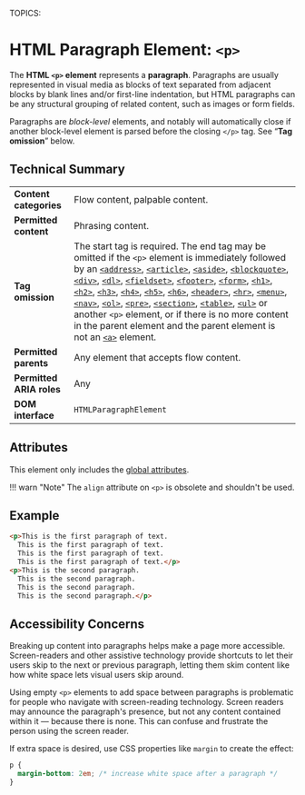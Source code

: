 TOPICS: <p>

# HTML Paragraph Element: `<p>`

The **HTML `<p>` element** represents a **paragraph**. Paragraphs are usually represented in visual
media as blocks of text separated from adjacent blocks by blank lines and/or first-line indentation,
but HTML paragraphs can be any structural grouping of related content, such as images or form fields.

Paragraphs are *block-level* elements, and notably will automatically close if another
block-level element is parsed before the closing `</p>` tag. See “**Tag omission**” below.

## Technical Summary

|  |  |
| :-- | :-- |
| **Content categories** | Flow content, palpable content. |
| **Permitted content** | Phrasing content. |
| **Tag omission** | The start tag is required. The end tag may be omitted if the `<p>` element is immediately followed by an [`<address>`](/en/webfrontend/<address>), [`<article>`](/en/webfrontend/<article>), [`<aside>`](/en/webfrontend/<aside>), [`<blockquote>`](/en/webfrontend/<blockquote>), [`<div>`](/en/webfrontend/<div>), [`<dl>`](/en/webfrontend/<dl>), [`<fieldset>`](/en/webfrontend/<fieldset>), [`<footer>`](/en/webfrontend/<footer>), [`<form>`](/en/webfrontend/<form>), [`<h1>`](/en/webfrontend/<h1>), [`<h2>`](/en/webfrontend/<h2>), [`<h3>`](/en/webfrontend/<h3>), [`<h4>`](/en/webfrontend/<h4>), [`<h5>`](/en/webfrontend/<h5>), [`<h6>`](/en/webfrontend/<h6>), [`<header>`](/en/webfrontend/<header>), [`<hr>`](/en/webfrontend/<hr>), [`<menu>`](/en/webfrontend/<menu>), [`<nav>`](/en/webfrontend/<nav>), [`<ol>`](/en/webfrontend/<ol>), [`<pre>`](/en/webfrontend/<pre>), [`<section>`](/en/webfrontend/<section>), [`<table>`](/en/webfrontend/<table>), [`<ul>`](/en/webfrontend/<ul>) or another `<p>` element, or if there is no more content in the parent element and the parent element is not an [`<a>`](/en/webfrontend/<a>) element. |
| **Permitted parents** | Any element that accepts flow content. |
| **Permitted ARIA roles** | Any |
| **DOM interface** | `HTMLParagraphElement` |

## Attributes

This element only includes the [global attributes](/en/webfrontend/HTML_Global_Attributes).

!!! warn "Note"
    The `align` attribute on `<p>` is obsolete and shouldn't be used.

## Example

```html
<p>This is the first paragraph of text.
  This is the first paragraph of text.
  This is the first paragraph of text.
  This is the first paragraph of text.</p>
<p>This is the second paragraph.
  This is the second paragraph.
  This is the second paragraph.
  This is the second paragraph.</p>
```

## Accessibility Concerns

Breaking up content into paragraphs helps make a page more accessible. Screen-readers and other
assistive technology provide shortcuts to let their users skip to the next or previous paragraph,
letting them skim content like how white space lets visual users skip around.

Using empty `<p>` elements to add space between paragraphs is problematic for people who navigate
with screen-reading technology. Screen readers may announce the paragraph's presence, but not any
content contained within it — because there is none. This can confuse and frustrate
the person using the screen reader.

If extra space is desired, use CSS properties like `margin` to create the effect:

```css
p {
  margin-bottom: 2em; /* increase white space after a paragraph */
}
```

